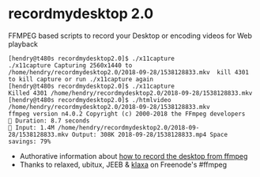 # recordmydesktop 2.0

FFMPEG based scripts to record your Desktop or encoding videos for Web playback

	[hendry@t480s recordmydesktop2.0]$ ./x11capture
	./x11capture Capturing 2560x1440 to /home/hendry/recordmydesktop2.0/2018-09-28/1538128833.mkv  kill 4301 to kill capture or run ./x11capture again
	[hendry@t480s recordmydesktop2.0]$ ./x11capture
	Killed 4301 /home/hendry/recordmydesktop2.0/2018-09-28/1538128833.mkv
	[hendry@t480s recordmydesktop2.0]$ ./htmlvideo /home/hendry/recordmydesktop2.0/2018-09-28/1538128833.mkv
	ffmpeg version n4.0.2 Copyright (c) 2000-2018 the FFmpeg developers
	🎥 Duration: 8.7 seconds
	🎥 Input: 1.4M /home/hendry/recordmydesktop2.0/2018-09-28/1538128833.mkv Output: 308K 2018-09-28/1538128833.mp4 Space savings: 79%


* Authorative information about [how to record the desktop from ffmpeg](https://trac.ffmpeg.org/wiki/Capture/Desktop)
* Thanks to relaxed, ubitux, JEEB & [klaxa](https://gist.github.com/7dcccbd86fdcce3c4ced) on Freenode's #ffmpeg
